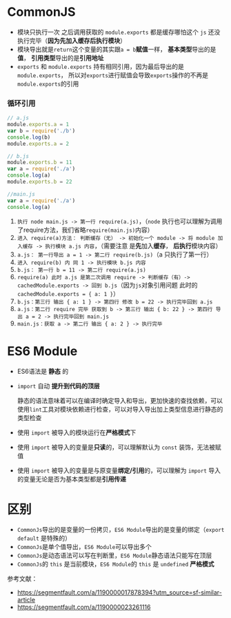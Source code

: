 # CommonJS

- 模块只执行一次 之后调用获取的 `module.exports` 都是缓存哪怕这个 `js` 还没执行完毕（**因为先加入缓存后执行模块**）
- 模块导出就是`return`这个变量的其实跟`a = b`**赋值**一样， **基本类型**导出的是**值**， **引用类型**导出的是**引用地址**
- `exports` 和 `module.exports` 持有相同引用，因为最后导出的是 `module.exports`， 所以对`exports`进行赋值会导致`exports`操作的不再是`module.exports`的引用

### 循环引用

```javascript
// a.js
module.exports.a = 1
var b = require('./b')
console.log(b)
module.exports.a = 2

// b.js
module.exports.b = 11
var a = require('./a')
console.log(a)
module.exports.b = 22

//main.js
var a = require('./a')
console.log(a)
```

1. `执行 node main.js -> 第一行 require(a.js)`，（`node` 执行也可以理解为调用了require方法，我们省略`require(main.js)`内容）
2. `进入 require(a)方法： 判断缓存（无） -> 初始化一个 module -> 将 module 加入缓存 -> 执行模块 a.js 内容`，（需要注意 是**先**加入**缓存**， **后执行**模块内容）
3. `a.js： 第一行导出 a = 1 -> 第二行 require(b.js)`（a 只执行了第一行）
4. `进入 require(b) 内 同 1 -> 执行模块 b.js 内容`
5. `b.js： 第一行 b = 11 -> 第二行 require(a.js)`
6. `require(a) 此时 a.js 是第二次调用 require -> 判断缓存（有）-> cachedModule.exports -> 回到 b.js`（因为`js`对象引用问题 此时的 `cachedModule.exports = { a: 1 }`）
7. `b.js：第三行 输出 { a: 1 } -> 第四行 修改 b = 22 -> 执行完毕回到 a.js`
8. `a.js：第二行 require 完毕 获取到 b -> 第三行 输出 { b: 22 } -> 第四行 导出 a = 2 -> 执行完毕回到 main.js`
9. `main.js：获取 a -> 第二行 输出 { a: 2 } -> 执行完毕`



# ES6 Module

- ES6语法是 **静态** 的

- `import` 自动 **提升到代码的顶层**

  静态的语法意味着可以在编译时确定导入和导出，更加快速的查找依赖，可以使用`lint`工具对模块依赖进行检查，可以对导入导出加上类型信息进行静态的类型检查

- 使用 `import` 被导入的模块运行在**严格模式**下
- 使用 `import` 被导入的变量是**只读**的，可以理解默认为 `const` 装饰，无法被赋值
- 使用 `import` 被导入的变量是与原变量**绑定/引用**的，可以理解为 `import` 导入的变量无论是否为基本类型都是**引用传递**





# 区别

- `CommonJs`导出的是变量的一份拷贝，`ES6 Module`导出的是变量的绑定（`export default` 是特殊的）
- `CommonJs`是单个值导出，`ES6 Module`可以导出多个
- `CommonJs`是动态语法可以写在判断里，`ES6 Module`静态语法只能写在顶层
- `CommonJs`的 `this` 是当前模块，`ES6 Module`的 `this` 是 `undefined` **严格模式**





参考文献：

- https://segmentfault.com/a/1190000017878394?utm_source=sf-similar-article
- https://segmentfault.com/a/1190000023261116
